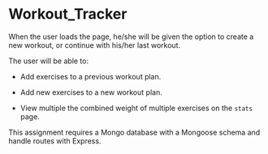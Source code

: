 # Workout_Tracker

When the user loads the page, he/she will be given the option to create a new workout, or continue with his/her last workout.

The user will be able to:

  * Add exercises to a previous workout plan.

  * Add new exercises to a new workout plan.

  * View multiple the combined weight of multiple exercises on the `stats` page.

  This assignment requires a Mongo database with a Mongoose schema and handle routes with Express.